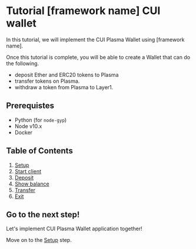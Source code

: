 # Tutorial [framework name] CUI wallet

In this tutorial, we will implement the CUI Plasma Wallet using [framework name].

Once this tutorial is complete, you will be able to create a Wallet that can do the following.

- deposit Ether and ERC20 tokens to Plasma
- transfer tokens on Plasma.
- withdraw a token from Plasma to Layer1.

## Prerequistes

- Python (for `node-gyp`)
- Node v10.x
- Docker

## Table of Contents

1. [Setup](/tutorial/setup.md)
2. [Start client](/tutorial/start-client.md)
3. [Deposit](/tutorial/deposit.md)
4. [Show balance](/tutorial/show-balance.md)
5. [Transfer](/tutorial/transfer.md)
6. [Exit](/tutorial/exit.md)

## Go to the next step!

Let's implement CUI Plasma Wallet application together!

Move on to the [Setup](/tutorial/setup.md) step.
